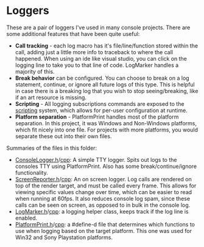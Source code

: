 # Loggers

These are a pair of loggers I've used in many console projects. There are some additional features that have been quite useful:

* __Call tracking__ - each log macro has it's file/line/function stored within the call, adding just a little more info to traceback to where the call happened.  When using an ide like visual studio, you can click on the logging line to take you to that line of code.  LogMarker handles a majority of this.
* __Break behavior__ can be configured.  You can choose to break on a log statement, continue, or ignore all future logs of this type.  This is helpful in case there is a breaking log that you wish to stop seeing/breaking, like if an art resource is missing.
* __Scripting__ - All logging subscriptions commands are exposed to the [scripting](/Scripting) system, which allows for per-user configuration at runtime.
* __Platform separation__ - PlatformPrint handles most of the platform separation.  In this project, it was Windows and Non-Windows platforms, which fit nicely into one file.  For projects with more platforms, you would separate these out into their own files. 

Summaries of the files in this folder:

* [ConsoleLogger.h](ConsoleLogger.h)/[cpp](ConsoleLogger.cpp): A simple TTY logger.  Spits out logs to the consoles TTY using PlatformPrint.  Also has some break/continue/ignore functionality. 
* [ScreenReporter.h](ScreenReporter.h)/[cpp](ScreenReporter.cpp): An on screen logger.  Log calls are rendered on top of the render target, and must be called every frame.  This allows for viewing specific values change over time, which can be easier to read when running at 60fps.  It also reduces console log spam, since these calls can be seen on screen, as opposed to in bulk in the console log.
* [LogMarker.h](LogMarker.h)/[cpp](LogMarker.cpp): a logging helper class, keeps track if the log line is enabled.
* [PlatformPrint.h](PlatformPrint.h)/[cpp](PlatformPrint.cpp): a #define-d file that determines which functions to use when logging based on the target platform.  This one was used for Win32 and Sony Playstation platforms.

